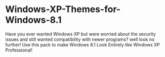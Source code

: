 # Windows-XP-Themes-for-Windows-8.1
Have you ever wanted Windows XP but were worried about the security issues and still wanted compatibility with newer programs? well look no further! Use this pack to make Windows 8.1 Look Entirely like Windows XP Professional!
